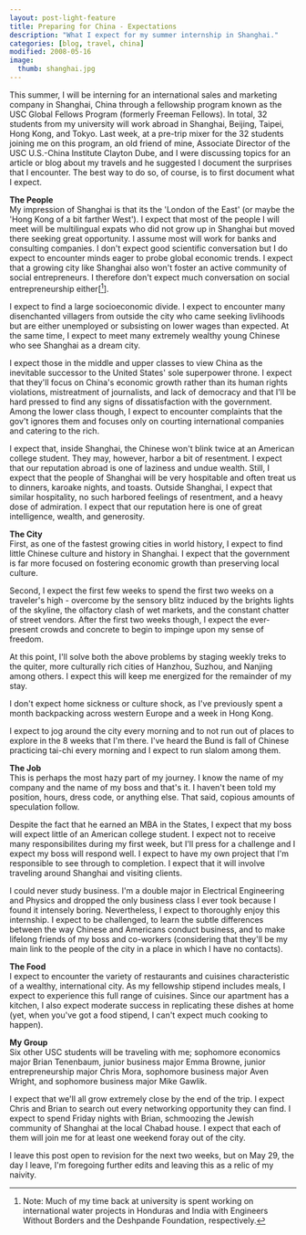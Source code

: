 ```yaml
---
layout: post-light-feature
title: Preparing for China - Expectations
description: "What I expect for my summer internship in Shanghai."
categories: [blog, travel, china]
modified: 2008-05-16
image:
  thumb: shanghai.jpg
---
```

This summer, I will be interning for an international sales and marketing company in Shanghai, China through a fellowship program known as the USC Global Fellows Program (formerly Freeman Fellows). In total, 32 students from my university will work abroad in Shanghai, Beijing, Taipei, Hong Kong, and Tokyo. Last week, at a pre-trip mixer for the 32 students joining me on this program, an old friend of mine, Associate Director of the USC U.S.-China Institute Clayton Dube, and I were discussing topics for an article or blog about my travels and he suggested I document the surprises that I encounter. The best way to do so, of course, is to first document what I expect.

**The People**<br>
My impression of Shanghai is that its the 'London of the East' (or maybe the 'Hong Kong of a bit farther West'). I expect that most of the people I will meet will be multilingual expats who did not grow up in Shanghai but moved there seeking great opportunity. I assume most will work for banks and consulting companies. I don't expect good scientific conversation but I do expect to encounter minds eager to probe global economic trends. I expect that a growing city like Shanghai also won't foster an active community of social entrepreneurs. I therefore don't expect much conversation on social entrepreneurship either[[^1]].
[^1]: Note: Much of my time back at university is spent working on international water projects in Honduras and India with Engineers Without Borders and the Deshpande Foundation, respectively.

I expect to find a large socioeconomic divide. I expect to encounter many disenchanted villagers from outside the city who came seeking livlihoods but are either unemployed or subsisting on lower wages than expected. At the same time, I expect to meet many extremely wealthy young Chinese who see Shanghai as a dream city.

I expect those in the middle and upper classes to view China as the inevitable successor to the United States' sole superpower throne. I expect that they'll focus on China's economic growth rather than its human rights violations, mistreatment of journalists, and lack of democracy and that I'll be hard pressed to find any signs of dissatisfaction with the government. Among the lower class though, I expect to encounter complaints that the gov't ignores them and focuses only on courting international companies and catering to the rich.

I expect that, inside Shanghai, the Chinese won't blink twice at an American college student. They may, however, harbor a bit of resentment. I expect that our reputation abroad is one of laziness and undue wealth. Still, I expect that the people of Shanghai will be very hospitable and often treat us to dinners, karoake nights, and toasts. Outside Shanghai, I expect that similar hospitality, no such harbored feelings of resentment, and a heavy dose of admiration. I expect that our reputation here is one of great intelligence, wealth, and generosity.

**The City**<br>
First, as one of the fastest growing cities in world history, I expect to find little Chinese culture and history in Shanghai. I expect that the government is far more focused on fostering economic growth than preserving local culture.

Second, I expect the first few weeks to spend the first two weeks on a traveler's high - overcome by the sensory blitz induced by the brights lights of the skyline, the olfactory clash of wet markets, and the constant chatter of street vendors. After the first two weeks though, I expect the ever-present crowds and concrete to begin to impinge upon my sense of freedom.

At this point, I'll solve both the above problems by staging weekly treks to the quiter, more culturally rich cities of Hanzhou, Suzhou, and Nanjing among others. I expect this will keep me energized for the remainder of my stay.

I don't expect home sickness or culture shock, as I've previously spent a month backpacking across western Europe and a week in Hong Kong.

I expect to jog around the city every morning and to not run out of places to explore in the 8 weeks that I'm there. I've heard the Bund is fall of Chinese practicing tai-chi every morning and I expect to run slalom among them.

**The Job**<br>
This is perhaps the most hazy part of my journey. I know the name of my company and the name of my boss and that's it. I haven't been told my position, hours, dress code, or anything else. That said, copious amounts of speculation follow.

Despite the fact that he earned an MBA in the States, I expect that my boss will expect little of an American college student. I expect not to receive many responsibilites during my first week, but I'll press for a challenge and I expect my boss will respond well. I expect to have my own project that I'm responsible to see through to completion. I expect that it will involve traveling around Shanghai and visiting clients.

I could never study business. I'm a double major in Electrical Engineering and Physics and dropped the only business class I ever took because I found it intensely boring. Nevertheless, I expect to thoroughly enjoy this internship. I expect to be challenged, to learn the subtle differences between the way Chinese and Americans conduct business, and to make lifelong friends of my boss and co-workers (considering that they'll be my main link to the people of the city in a place in which I have no contacts).

**The Food**<br>
I expect to encounter the variety of restaurants and cuisines characteristic of a wealthy, international city. As my fellowship stipend includes meals, I expect to experience this full range of cuisines. Since our apartment has a kitchen, I also expect moderate success in replicating these dishes at home (yet, when you've got a food stipend, I can't expect much cooking to happen).

**My Group**<br>
Six other USC students will be traveling with me; sophomore economics major Brian Tenenbaum, junior business major Emma Browne, junior entrepreneurship major Chris Mora, sophomore business major Aven Wright, and sophomore business major Mike Gawlik.

I expect that we'll all grow extremely close by the end of the trip. I expect Chris and Brian to search out every networking opportunity they can find. I expect to spend Friday nights with Brian, schmoozing the Jewish community of Shanghai at the local Chabad house. I expect that each of them will join me for at least one weekend foray out of the city.

I leave this post open to revision for the next two weeks, but on May 29, the day I leave, I'm foregoing further edits and leaving this as a relic of my naivity.